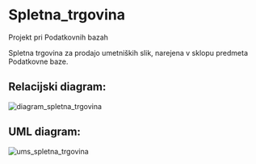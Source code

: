 # Spletna_trgovina
Projekt pri Podatkovnih bazah 

Spletna trgovina za prodajo umetniških slik, narejena v sklopu predmeta Podatkovne baze.


## Relacijski diagram:

![diagram_spletna_trgovina](https://user-images.githubusercontent.com/13337783/34355370-fe076456-ea34-11e7-9b33-a6e5c84331f2.jpg)

## UML diagram:
![ums_spletna_trgovina](https://user-images.githubusercontent.com/13337783/34249455-1485e86e-e63a-11e7-95c9-ff01011d3ffd.png)
